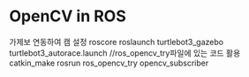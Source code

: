 OpenCV in ROS
====
가제보 연동하여 캠 설정
roscore
roslaunch turtlebot3_gazebo turtlebot3_autorace.launch
//ros_opencv_try파일에 있는 코드 활용
catkin_make
rosrun ros_opencv_try opencv_subscriber
